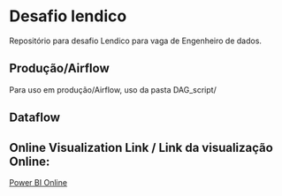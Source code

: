 # Desafio lendico
Repositório para desafio Lendico para vaga de Engenheiro de dados.

## Produção/Airflow
Para uso em produção/Airflow, uso da pasta DAG_script/

## Dataflow

## Online Visualization Link / Link da visualização Online:

[Power BI Online](https://app.powerbi.com/reportEmbed?reportId=ba0ab76e-26e3-4416-96e2-a5cc57dc6f82&autoAuth=true&ctid=567ca50b-f198-4b11-bf79-f378e335c9c0&config=eyJjbHVzdGVyVXJsIjoiaHR0cHM6Ly93YWJpLXNvdXRoLWNlbnRyYWwtdXMtcmVkaXJlY3QuYW5hbHlzaXMud2luZG93cy5uZXQvIn0%3D)

